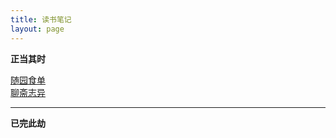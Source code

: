 ```yaml
---
title: 读书笔记
layout: page
---
```


__正当其时__

[随园食单](/2014/07/12/Note_SYSD.html)  
[聊斋志异](/2013/09/10/Note_LZZY.html)

---

__已完此劫__

